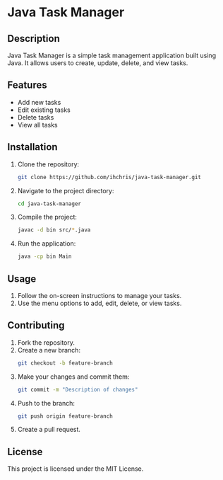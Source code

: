# Java Task Manager

## Description
Java Task Manager is a simple task management application built using Java. It allows users to create, update, delete, and view tasks.

## Features
- Add new tasks
- Edit existing tasks
- Delete tasks
- View all tasks

## Installation
1. Clone the repository:
    ```bash
    git clone https://github.com/ihchris/java-task-manager.git
    ```
2. Navigate to the project directory:
    ```bash
    cd java-task-manager
    ```
3. Compile the project:
    ```bash
    javac -d bin src/*.java
    ```
4. Run the application:
    ```bash
    java -cp bin Main
    ```

## Usage
1. Follow the on-screen instructions to manage your tasks.
2. Use the menu options to add, edit, delete, or view tasks.

## Contributing
1. Fork the repository.
2. Create a new branch:
    ```bash
    git checkout -b feature-branch
    ```
3. Make your changes and commit them:
    ```bash
    git commit -m "Description of changes"
    ```
4. Push to the branch:
    ```bash
    git push origin feature-branch
    ```
5. Create a pull request.

## License
This project is licensed under the MIT License.
